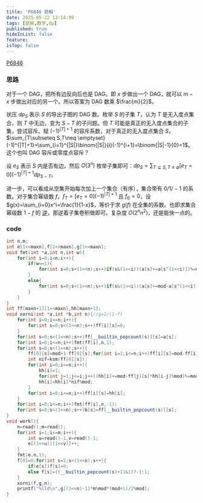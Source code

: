 ```yaml
---
title: 'P6846 题解'
date: 2025-05-22 12:14:09
tags: [题解,数学,dp]
published: true
hideInList: false
feature: 
isTop: false
---
```

[P6846](https://www.luogu.com.cn/problem/P6846)

### 思路

对于一个 DAG，把所有边反向后也是 DAG。即 $x$ 步做出一个 DAG，就可以 $m-x$ 步做出对应的另一个。所以答案为 DAG 数乘 $\frac{m}{2}$。

状压 $dp_S$ 表示 $S$ 的导出子图的 DAG 数。枚举 $S$ 的子集 $T$，认为 $T$ 是无入度点集合，则 $T$ 中无边，变为 $S-T$ 的子问题。但 $T$ 可能是真正的无入度点集合的子集，尝试容斥。赋 $(-1)^{|T|+1}$ 的容斥系数，对于真正的无入度点集合 $S$，$\sum_{T\subseteq S,T\neq \emptyset}(-1)^{|T|+1}=\sum_{i=1}^{|S|}\binom{|S|}{i}(-1)^{i+1}=\binom{|S|-1}{0}=1$。这个也叫 DAG 容斥或零度点容斥？

设 $e_S$ 表示 $S$ 内是否有边。然后 $O(3^n)$ 枚举子集即可：$dp_S=\sum_{T\subseteq S,T\neq \emptyset} [e_T=0](-1)^{|T|+1} dp_{S-T}$。

进一步，可以看成从空集开始每次加上一个集合（有序），集合带有 $0/1/-1$ 的系数。对于集合幂级数 $f$，$f_T=[e_T=0](-1)^{|T|+1}$ 且 $f_0=0$，设 $g(x)=\sum_{i=0}x^i=\frac{1}{1-x}$，等价于求 $g(f)$ 在全集的系数。也即求集合幂级数 $1-f$ 的 [逆](https://www.luogu.com.cn/problem/P12232)，那逆着子集卷积做即可。复杂度 $O(2^nn^2)$，还是能快一点的。

### code

```cpp
int n,m;
int e[1<<maxn],f[1<<maxn],g[1<<maxn];
void fmt(int *a,int n,int w){
	for(int i=0;i<n;i++){
		if(w==1){
			for(int s=0;s<(1<<n);s++)if(s&(1<<i))(a[s]+=a[s^(1<<i)])%=mod;
		}
		else{
			for(int s=0;s<(1<<n);s++)if(s&(1<<i))(a[s]+=mod-a[s^(1<<i)])%=mod;
		}
	}
}
int ff[maxn+1][1<<maxn],hh[maxn+1];
void xorni(int *a,int *b,int n){//g=1/(1-f)
	for(int i=0;i<=n;i++){
		for(int s=0;s<(1<<n);s++)ff[i][s]=0;
	}
	for(int s=0;s<(1<<n);s++)ff[__builtin_popcount(s)][s]=a[s];
	for(int i=0;i<=n;i++)fmt(ff[i],n,1);
	for(int s=0;s<(1<<n);s++){
		ff[0][s]=mod+1-ff[0][s];for(int i=1;i<=n;i++)ff[i][s]=mod-ff[i][s];
		int nif=ksm(ff[0][s]);
		for(int i=0;i<=n;i++){
			hh[i]=1;
			for(int j=1;j<=i;j++)(hh[i]+=mod-ff[j][s]*hh[i-j]%mod)%=mod;
			hh[i]=hh[i]*nif%mod;
		}
		for(int i=0;i<=n;i++)ff[i][s]=hh[i];
	}
	for(int i=0;i<=n;i++)fmt(ff[i],n,-1);
	for(int s=0;s<(1<<n);s++)b[s]=ff[__builtin_popcount(s)][s];
}
void work(){
	n=read();m=read();
	for(int i=1;i<=m;i++){
		int u=read()-1,v=read()-1;
		e[(1<<u)|(1<<v)]++;
	}
	fmt(e,n,1);
	f[0]=0;for(int s=1;s<(1<<n);s++){
		if(e[s])f[s]=0;
		else f[s]=((__builtin_popcount(s)+1)&1)?-1:1;
	}
	xorni(f,g,n);
	printf("%lld\n",g[(1<<n)-1]*m%mod*(mod+1)/2%mod);
}
```

